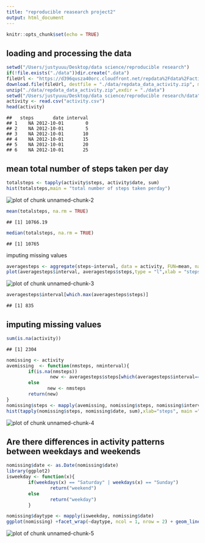 ```yaml
---
title: "reproducible reasearch project2"
output: html_document
---
```



```r
knitr::opts_chunk$set(echo = TRUE)
```

## loading and processing the data


```r
setwd("/Users/justyuuu/Desktop/data science/reproducible research")
if(!file.exists("./data"))dir.create(".data")
fileUrl <- "https://d396qusza40orc.cloudfront.net/repdata%2Fdata%2Factivity.zip"
download.file(fileUrl, destfile = "./data/repdata_data_activity.zip", method = "curl")
unzip("./data/repdata_data_activity.zip",exdir = "./data")
setwd("/Users/justyuuu/Desktop/data science/reproducible research/data")
activity <- read.csv("activity.csv")
head(activity)
```

```
##   steps       date interval
## 1    NA 2012-10-01        0
## 2    NA 2012-10-01        5
## 3    NA 2012-10-01       10
## 4    NA 2012-10-01       15
## 5    NA 2012-10-01       20
## 6    NA 2012-10-01       25
```

## mean total number of steps taken per day 


```r
totalsteps <- tapply(activity$steps, activity$date, sum)
hist(totalsteps,main = "total number of steps taken perday")
```

![plot of chunk unnamed-chunk-2](figure/unnamed-chunk-2-1.png)

```r
mean(totalsteps, na.rm = TRUE)
```

```
## [1] 10766.19
```

```r
median(totalsteps, na.rm = TRUE)
```

```
## [1] 10765
```

imputing missing values


```r
averagesteps <- aggregate(steps~interval, data = activity, FUN=mean, na.rm=TRUE)
plot(averagesteps$interval, averagesteps$steps,type = "l",xlab = "steps", ylab = "interval", main = "average number of steps")
```

![plot of chunk unnamed-chunk-3](figure/unnamed-chunk-3-1.png)

```r
averagesteps$interval[which.max(averagesteps$steps)]
```

```
## [1] 835
```

## imputing missing values


```r
sum(is.na(activity))
```

```
## [1] 2304
```

```r
nomissing <- activity
avemissing  <- function(nmsteps, nminterval){
        if(is.na(nmsteps))
                new <- averagesteps$steps[which(averagesteps$interval==nminterval)]
        else
               new <- nmsteps
        return(new)
}
nomissing$steps <- mapply(avemissing, nomissing$steps, nomissing$interval)
hist(tapply(nomissing$steps, nomissing$date, sum),xlab="steps", main ="total number of steps per day without missing value")
```

![plot of chunk unnamed-chunk-4](figure/unnamed-chunk-4-1.png)
 
## Are there differences in activity patterns between weekdays and weekends


```r
nomissing$date <- as.Date(nomissing$date)
library(ggplot2)
isweekday <- function(x){
        if(weekdays(x) == "Saturday" | weekdays(x) == "Sunday")
                return("weekend")
        else
                return("weekday")
        }

nomissing$daytype <- mapply(isweekday, nomissing$date)
ggplot(nomissing) +facet_wrap(~daytype, ncol = 1, nrow = 2) + geom_line(aes(x=interval, y=steps))+ labs(title = "average steps by type of day")
```

![plot of chunk unnamed-chunk-5](figure/unnamed-chunk-5-1.png)
